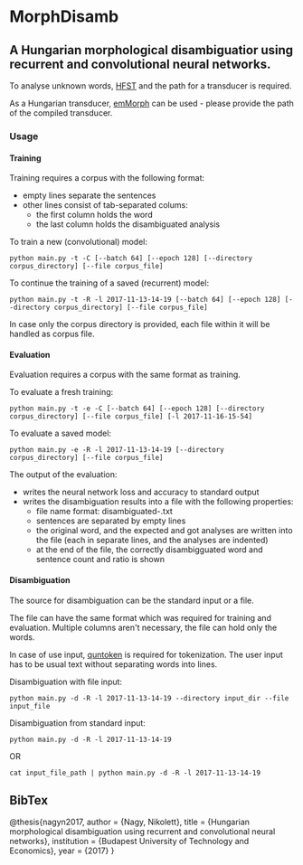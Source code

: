 # MorphDisamb

## A Hungarian morphological disambiguatior using recurrent and convolutional neural networks.

To analyse unknown words, [HFST](https://github.com/hfst/hfst) and the path for a transducer is required.

As a Hungarian transducer, [emMorph](https://github.com/dlt-rilmta/emMorph) can be used - please provide the path of the compiled transducer.

### Usage

#### Training
Training requires a corpus with the following format:
- empty lines separate the sentences
- other lines consist of tab-separated colums:
  - the first column holds the word
  - the last column holds the disambiguated analysis
  
To train a new (convolutional) model:
```
python main.py -t -C [--batch 64] [--epoch 128] [--directory corpus_directory] [--file corpus_file]
```

To continue the training of a saved (recurrent) model:
```
python main.py -t -R -l 2017-11-13-14-19 [--batch 64] [--epoch 128] [--directory corpus_directory] [--file corpus_file]
```

In case only the corpus directory is provided, each file within it will be handled as corpus file.

#### Evaluation
Evaluation requires a corpus with the same format as training.

To evaluate a fresh training:
```
python main.py -t -e -C [--batch 64] [--epoch 128] [--directory corpus_directory] [--file corpus_file] [-l 2017-11-16-15-54]
```

To evaluate a saved model:
```
python main.py -e -R -l 2017-11-13-14-19 [--directory corpus_directory] [--file corpus_file]
```

The output of the evaluation:
- writes the neural network loss and accuracy to standard output
- writes the disambiguation results into a file with the following properties:
  - file name format: disambiguated-<the build time of the network>.txt
  - sentences are separated by empty lines
  - the original word, and the expected and got analyses are written into the file (each in separate lines, and the analyses are indented)
  - at the end of the file, the correctly disambigguated word and sentence count and ratio is shown


#### Disambiguation
The source for disambiguation can be the standard input or a file.

The file can have the same format which was required for training and evaluation. Multiple columns aren't necessary, the file can hold only the words.

In case of use input, [quntoken](https://github.com/dlt-rilmta/quntoken) is required for tokenization. The user input has to be usual text without separating words into lines.

Disambiguation with file input:
```
python main.py -d -R -l 2017-11-13-14-19 --directory input_dir --file input_file
```

Disambiguation from standard input:
```
python main.py -d -R -l 2017-11-13-14-19
```
OR
```
cat input_file_path | python main.py -d -R -l 2017-11-13-14-19
```

## BibTex
@thesis{nagyn2017,
	author = {Nagy, Nikolett},
	title = {Hungarian morphological disambiguation using recurrent and convolutional neural networks},
	institution = {Budapest University of Technology and Economics},
	year = {2017}
}
